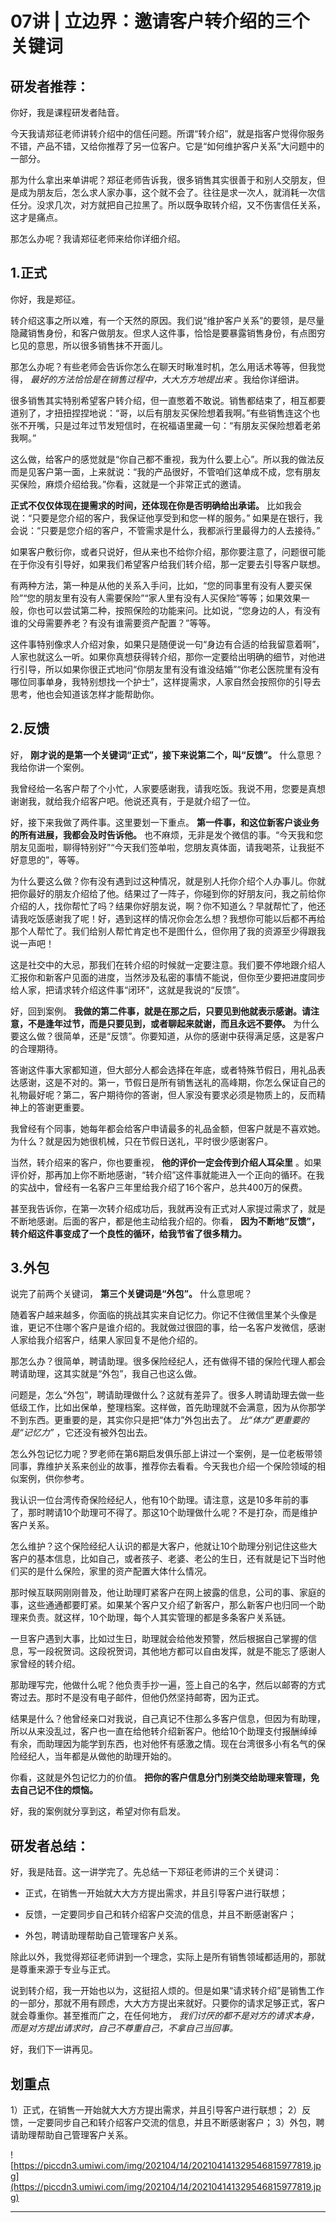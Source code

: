 # 07讲 | 立边界：邀请客户转介绍的三个关键词

## 研发者推荐：

你好，我是课程研发者陆音。

今天我请郑征老师讲转介绍中的信任问题。所谓“转介绍”，就是指客户觉得你服务不错，产品不错，又给你推荐了另一位客户。它是“如何维护客户关系”大问题中的一部分。

那为什么拿出来单讲呢？郑征老师告诉我，很多销售其实很善于和别人交朋友，但是成为朋友后，怎么求人家办事，这个就不会了。往往是求一次人，就消耗一次信任分。没求几次，对方就把自己拉黑了。所以既争取转介绍，又不伤害信任关系，这才是痛点。

那怎么办呢？我请郑征老师来给你详细介绍。

## 1.正式

你好，我是郑征。

转介绍这事之所以难，有一个天然的原因。我们说“维护客户关系”的要领，是尽量隐藏销售身份，和客户做朋友。但求人这件事，恰恰是要暴露销售身份，有点图穷匕见的意思，所以很多销售抹不开面儿。

那怎么办呢？有些老师会告诉你怎么在聊天时瞅准时机，怎么用话术等等，但我觉得， *最好的方法恰恰是在销售过程中，大大方方地提出来* 。我给你详细讲。

很多销售其实特别希望客户转介绍，但一直憋着不敢说。销售都结束了，相互都要道别了，才扭扭捏捏地说：“哥，以后有朋友买保险想着我啊。”有些销售连这个也张不开嘴，只是过年过节发短信时，在祝福语里藏一句：“有朋友买保险想着老弟我啊。”

这么做，给客户的感觉就是“你自己都不重视，我为什么要上心”。所以我的做法反而是见客户第一面，上来就说：“我的产品很好，不管咱们这单成不成，您有朋友买保险，麻烦介绍给我。”你看，这就是一个非常正式的邀请。

 **正式不仅仅体现在提需求的时间，还体现在你是否明确给出承诺。** 比如我会说：“只要是您介绍的客户，我保证他享受到和您一样的服务。” 如果是在银行，我会说：“只要是您介绍的客户，不管需求是什么，我都派行里最得力的人去接待。”

如果客户敷衍你，或者只说好，但从来也不给你介绍，那你要注意了，问题很可能在于你没有引导好，如果我们希望客户给我们转介绍，那一定要去引导客户联想。

有两种方法，第一种是从他的关系入手问，比如，“您的同事里有没有人要买保险”“您的朋友里有没有人需要保险”“家人里有没有人买保险”等等；如果效果一般，你也可以尝试第二种，按照保险的功能来问。比如说，“您身边的人，有没有谁的父母需要养老？有没有谁需要资产配置？”等等。

这件事特别像求人介绍对象，如果只是随便说一句“身边有合适的给我留意着啊”，人家也就这么一听。如果你真想获得转介绍，那你一定要给出明确的细节，对他进行引导，所以如果你很正式地问“你朋友里有没有谁没结婚”“你老公医院里有没有哪位同事单身，我特别想找一个护士”，这样提需求，人家自然会按照你的引导去思考，他也会知道该怎样才能帮助你。

## 2.反馈

好， **刚才说的是第一个关键词“正式”，接下来说第二个，叫“反馈”。** 什么意思？我给你讲一个案例。

我曾经给一名客户帮了个小忙，人家要感谢我，请我吃饭。我说不用，您要是真想谢谢我，就给我介绍客户吧。他说还真有，于是就介绍了一位。

好，接下来我做了两件事。这里要划一下重点。 **第一件事，和这位新客户谈业务的所有进展，我都会及时告诉他。** 也不麻烦，无非是发个微信的事。“今天我和您朋友见面啦，聊得特别好”“今天我们签单啦，您朋友真体面，请我喝茶，让我挺不好意思的”，等等。

为什么要这么做？你有没有遇到过这种情况，就是别人托你介绍个人办事儿。你就把你最好的朋友介绍给了他。结果过了一阵子，你碰到你的好朋友问，我之前给你介绍的人，找你帮忙了吗？结果你好朋友说，啊？你不知道么？早就帮忙了，他还请我吃饭感谢我了呢！好，遇到这样的情况你会怎么想？我想你可能以后都不再给那个人帮忙了。我们给别人帮忙肯定也不是图什么，但你用了我的资源至少得跟我说一声吧！

这是社交中的大忌，那我们在转介绍的时候就一定要注意。我们要不停地跟介绍人汇报你和新客户见面的进度，当然涉及私密的事情不能说，但你至少要把进度同步给人家，把请求转介绍这件事“闭环”，这就是我说的“反馈”。

好，回到案例。 **我做的第二件事，就是在那之后，只要见到他就表示感谢。请注意，不是逢年过节，而是只要见到，或者聊起来就谢，而且永远不要停。** 为什么要这么做？很简单，还是“反馈”。你要知道，从你的感谢中获得满足感，这是客户的合理期待。

答谢这件事大家都知道，但大部分人都会选择在年底，或者特殊节假日，用礼品表达感谢，这是不对的。第一，节假日是所有销售送礼的高峰期，你怎么保证自己的礼物最好呢？第二，客户期待你的答谢，但人家没有要求必须是物质上的，反而精神上的答谢更重要。

我曾经有个同事，她每年都会给客户申请最多的礼品金额，但客户就是不喜欢她。为什么？就是因为她很机械，只在节假日送礼，平时很少感谢客户。

当然，转介绍来的客户，你也要重视， **他的评价一定会传到介绍人耳朵里** 。如果评价好，那再加上你不断地感谢，“转介绍”这件事就能进入一个正向的循环。在我的实战中，曾经有一名客户三年里给我介绍了16个客户，总共400万的保费。

甚至我告诉你，在第一次转介绍成功后，我就再没有正式对人家提过需求了，就是不断地感谢。后面的客户，都是他主动给我介绍的。你看， **因为不断地“反馈”，转介绍这件事变成了一个良性的循环，给我节省了很多精力。**

## 3.外包

说完了前两个关键词， **第三个关键词是“外包”。** 什么意思呢？

随着客户越来越多，你面临的挑战其实来自记忆力。你记不住微信里某个头像是谁，更记不住哪个客户是谁介绍的。我就做过很囧的事，给一名客户发微信，感谢人家给我介绍客户，结果人家回复不是他介绍的。

那怎么办？很简单，聘请助理。很多保险经纪人，还有做得不错的保险代理人都会聘请助理，这其实就是“外包”，我自己也这么做。

问题是，怎么“外包”，聘请助理做什么？这就有差异了。很多人聘请助理去做一些低级工作，比如出保单，整理档案。这样做，首先助理就不会满意，因为从你那学不到东西。更重要的是，其实你只是把“体力”外包出去了。 *比“体力”更重要的是“记忆力”* ，它还没有被外包出去。

怎么外包记忆力呢？罗老师在第6期启发俱乐部上讲过一个案例，是一位老板带领同事，靠维护关系来创业的故事，推荐你去看看。今天我也介绍一个保险领域的相似案例，供你参考。

我认识一位台湾传奇保险经纪人，他有10个助理。请注意，这是10多年前的事了，那时聘请10个助理可不得了。那这10个助理做什么呢？不是打杂，而是维护客户关系。

怎么维护？这个保险经纪人认识的都是大客户，他就让10个助理分别记住这些大客户的基本信息，比如自己，或者孩子、老婆、老公的生日，还有就是记下当时他们买的是什么保险，家里的资产配置大体什么情况。

那时候互联网刚刚普及，他让助理盯紧客户在网上披露的信息，公司的事、家庭的事，这些通通都要盯紧。如果某个客户又介绍了新客户，那么新客户也归同一个助理来负责。就这样，10个助理，每个人其实管理的都是多条客户关系链。

一旦客户遇到大事，比如过生日，助理就会给他发预警，然后根据自己掌握的信息，写一段祝贺词。这段祝贺词，其他地方都可以自由发挥，就是不能忘了感谢人家曾经的转介绍。

那助理写完，他做什么呢？他负责手抄一遍，签上自己的名字，然后以邮寄的方式寄过去。那时不是没有电子邮件，但他仍然坚持邮寄，因为正式。

结果是什么？他曾经亲口对我说，自己真记不住那么多客户信息，但因为有助理，所以从来没乱过，客户也一直在给他转介绍新客户。他给10个助理支付报酬绰绰有余，而助理因为能学到东西，也对他怀有感激之情。现在台湾很多小有名气的保险经纪人，当年都是从做他的助理开始的。

你看，这就是外包记忆力的价值。 **把你的客户信息分门别类交给助理来管理，免去自己记不住的烦恼。**

好，我的案例就分享到这，希望对你有启发。

## 研发者总结：

好，我是陆音。这一讲学完了。先总结一下郑征老师讲的三个关键词：

* 正式，在销售一开始就大大方方提出需求，并且引导客户进行联想；

* 反馈，一定要同步自己和转介绍客户交流的信息，并且不断感谢客户；

* 外包，聘请助理帮助自己管理客户关系。

除此以外，我觉得郑征老师讲到一个理念，实际上是所有销售领域都适用的，那就是尊重来源于专业与正式。

说到转介绍，我一开始也以为，这挺招人烦的。但是如果“请求转介绍”是销售工作的一部分，那就不用有顾虑，大大方方提出来就好。只要你的请求足够正式，客户就会尊重你。甚至推而广之，在任何地方， *我们讨厌的都不是对方的请求本身，而是对方提出请求时，自己不尊重自己，不拿自己当回事。*

好，我们下一讲再见。

## 划重点

1）正式，在销售一开始就大大方方提出需求，并且引导客户进行联想；
2）反馈，一定要同步自己和转介绍客户交流的信息，并且不断感谢客户；
3）外包，聘请助理帮助自己管理客户关系。

![https://piccdn3.umiwi.com/img/202104/14/202104141329546815977819.jpg](https://piccdn3.umiwi.com/img/202104/14/202104141329546815977819.jpg)

---

